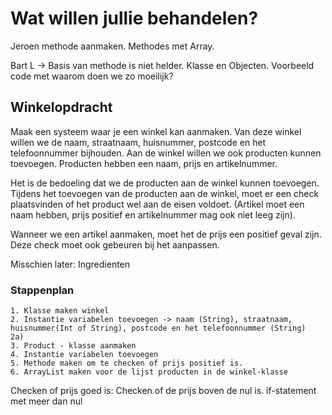 # Wat willen jullie behandelen?

Jeroen methode aanmaken. Methodes met Array.

Bart L -> Basis van methode is niet helder. Klasse en Objecten. Voorbeeld code met waarom doen we zo moeilijk?


## Winkelopdracht
Maak een systeem waar je een winkel kan aanmaken. Van deze winkel willen we de naam, straatnaam, huisnummer, postcode en
het telefoonnummer bijhouden. Aan de winkel willen we ook producten kunnen toevoegen. Producten hebben een naam, prijs
en artikelnummer.

Het is de bedoeling dat we de producten aan de winkel kunnen toevoegen. Tijdens het toevoegen van de producten aan de
winkel, moet er een check plaatsvinden of het product wel aan de eisen voldoet. (Artikel moet een naam hebben, prijs
positief en artikelnummer mag ook niet leeg zijn).

Wanneer we een artikel aanmaken, moet het de prijs een positief geval zijn. Deze check moet ook gebeuren bij het
aanpassen.

Misschien later: Ingredienten

### Stappenplan
    1. Klasse maken winkel
    2. Instantie variabelen toevoegen -> naam (String), straatnaam, huisnummer(Int of String), postcode en het telefoonnummer (String)
    2a) 
    3. Product - klasse aanmaken
    4. Instantie variabelen toevoegen
    5. Methode maken om te checken of prijs positief is.
    6. ArrayList maken voor de lijst producten in de winkel-klasse

Checken of prijs goed is:
Checken of de prijs boven de nul is.
if-statement met meer dan nul

    
    
